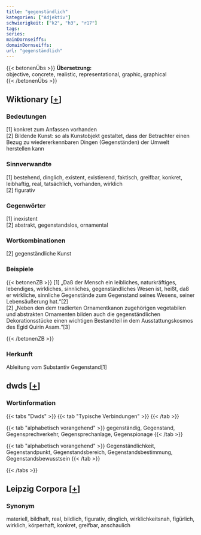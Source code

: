 ```yaml
---
title: "gegenständlich"
kategorien: ["Adjektiv"]
schwierigkeit: ["k2", "h3", "r17"]
tags:
series:
mainDornseiffs:
domainDornseiffs:
url: "gegenständlich"
---
```


{{< betonenÜbs >}}
**Übersetzung:**  
objective, concrete, realistic, representational, graphic, graphical  
{{< /betonenÜbs >}}

## Wiktionary [[+](https://de.wiktionary.org/wiki/gegenständlich)]

### Bedeutungen
[1] konkret zum Anfassen vorhanden  
[2] Bildende Kunst: so als Kunstobjekt gestaltet, dass der Betrachter einen Bezug zu wiedererkennbaren Dingen (Gegenständen) der Umwelt herstellen kann  

### Sinnverwandte
[1] bestehend, dinglich, existent, existierend, faktisch, greifbar, konkret, leibhaftig, real, tatsächlich, vorhanden, wirklich  
[2] figurativ  

### Gegenwörter
[1] inexistent  
[2] abstrakt, gegenstandslos, ornamental  

### Wortkombinationen
[2] gegenständliche Kunst  

### Beispiele
{{< betonenZB >}}
[1] „Daß der Mensch ein leibliches, naturkräftiges, lebendiges, wirkliches, sinnliches, gegenständliches Wesen ist, heißt, daß er wirkliche, sinnliche Gegenstände zum Gegenstand seines Wesens, seiner Lebensäußerung hat.“[2]  
[2] „Neben den dem tradierten Ornamentkanon zugehörigen vegetabilen und abstrakten Ornamenten bilden auch die gegenständlichen Dekorationsstücke einen wichtigen Bestandteil in dem Ausstattungskosmos des Egid Quirin Asam.“[3]  

{{< /betonenZB >}}
### Herkunft
Ableitung vom Substantiv Gegenstand[1]  



## dwds [[+](https://www.dwds.de/wb/gegenständlich)]

### Wortinformation
{{< tabs "Dwds" >}}
{{< tab "Typische Verbindungen" >}}
{{< /tab >}}

{{< tab "alphabetisch vorangehend" >}}
gegenständig, Gegenstand, Gegensprechverkehr, Gegensprechanlage, Gegenspionage
{{< /tab >}}

{{< tab "alphabetisch vorangehend" >}}
Gegenständlichkeit, Gegenstandpunkt, Gegenstandsbereich, Gegenstandsbestimmung, Gegenstandsbewusstsein
{{< /tab >}}

{{< /tabs >}}

## Leipzig Corpora [[+](https://corpora.uni-leipzig.de/en/res?word=gegenständlich&corpusId=deu_newscrawl-public_2018)]


### Synonym
materiell, bildhaft, real, bildlich, figurativ, dinglich, wirklichkeitsnah, figürlich, wirklich, körperhaft, konkret, greifbar, anschaulich

